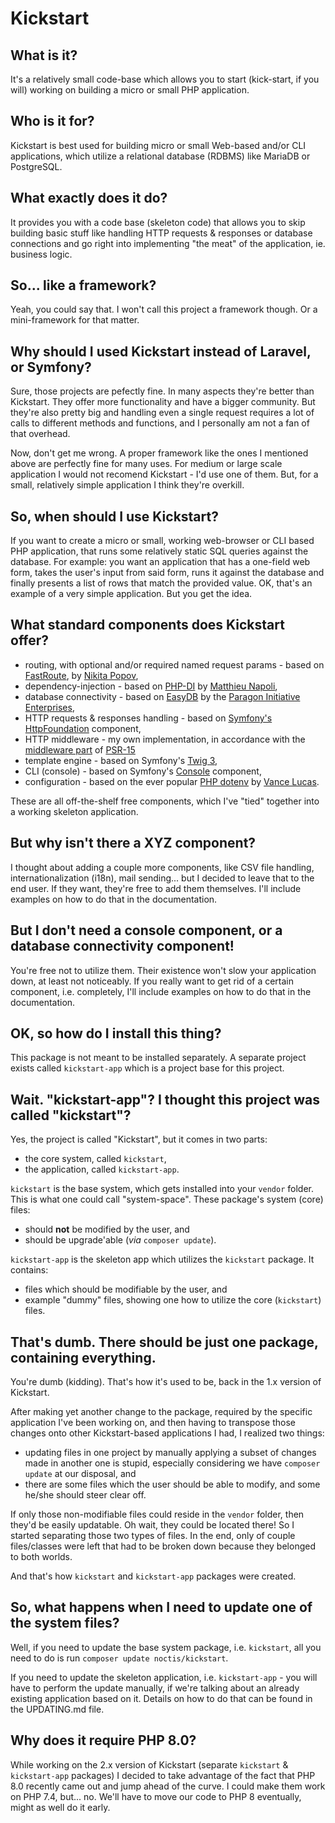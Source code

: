 # Kickstart

## What is it?

It's a relatively small code-base which allows you to start (kick-start, if you will) working on building a micro or 
small PHP application.

## Who is it for?

Kickstart is best used for building micro or small Web-based and/or CLI applications, which utilize a relational 
database (RDBMS) like MariaDB or PostgreSQL.

## What exactly does it do?

It provides you with a code base (skeleton code) that allows you to skip building basic stuff like handling HTTP 
requests & responses or database connections and go right into implementing "the meat" of the application, ie. business 
logic.

## So... like a framework?

Yeah, you could say that. I won't call this project a framework though. Or a mini-framework for that matter.

## Why should I used Kickstart instead of Laravel, or Symfony?

Sure, those projects are pefectly fine. In many aspects they're better than Kickstart. They offer more functionality and 
have a bigger community. But they're also pretty big and handling even a single request requires a lot of calls to
different methods and functions, and I personally am not a fan of that overhead.  

Now, don't get me wrong. A proper framework like the ones I mentioned above are perfectly fine for many uses. For 
medium or large scale application I would not recomend Kickstart - I'd use one of them. But, for a small, relatively 
simple  application I think they're overkill.

## So, when should I use Kickstart?

If you want to create a micro or small, working web-browser or CLI based PHP application, that runs some relatively 
static SQL queries against the database. For example: you want an application that has a one-field web form, takes the 
user's input from said form, runs it against the database and finally presents a list of rows that match the provided 
value. OK, that's an example of a very simple application. But you get the idea.

## What standard components does Kickstart offer?

* routing, with optional and/or required named request params - based on 
  [FastRoute](https://github.com/nikic/FastRoute), 
  by [Nikita Popov](https://github.com/nikic),
* dependency-injection - based on 
  [PHP-DI](https://php-di.org/) 
  by [Matthieu Napoli](https://github.com/mnapoli),
* database connectivity - based on 
  [EasyDB](https://github.com/paragonie/easydb) 
  by the [Paragon Initiative Enterprises](https://paragonie.com/),
* HTTP requests & responses handling - based on 
  [Symfony's](https://symfony.com/) 
  [HttpFoundation](https://symfony.com/doc/5.2/components/http_foundation.html) 
  component,
* HTTP middleware - my own implementation, in accordance with the 
  [middleware part](https://www.php-fig.org/psr/psr-15/#12-middleware) of 
  [PSR-15](https://www.php-fig.org/psr/psr-15/)
* template engine - based on Symfony's [Twig 3](https://twig.symfony.com/doc/3.x/),
* CLI (console) - based on Symfony's 
  [Console](https://symfony.com/doc/5.2/components/console.html) component,
* configuration - based on the ever popular 
  [PHP dotenv](https://github.com/vlucas/phpdotenv) 
  by [Vance Lucas](https://github.com/vlucas).

These are all off-the-shelf free components, which I've "tied" together into a working skeleton application.

## But why isn't there a XYZ component?

I thought about adding a couple more components, like CSV file handling, internationalization (i18n), mail sending... 
but I decided to leave that to the end user. If they want, they're free to add them themselves. I'll include examples on
how to do that in the documentation.

## But I don't need a console component, or a database connectivity component!

You're free not to utilize them. Their existence won't slow your application down, at least not noticeably. If you 
really want to get rid of a certain component, i.e. completely, I'll include examples on how to do that in the 
documentation.

## OK, so how do I install this thing?

This package is not meant to be installed separately. A separate project exists called `kickstart-app` which is a
project base for this project.

## Wait. "kickstart-app"? I thought this project was called "kickstart"?

Yes, the project is called "Kickstart", but it comes in two parts:

* the core system, called `kickstart`,
* the application, called `kickstart-app`.

`kickstart` is the base system, which gets installed into your `vendor` folder. This is what one could call 
"system-space". These package's system (core) files:

* should **not** be modified by the user, and
* should be upgrade'able (_via_ `composer update`).

`kickstart-app` is the skeleton app which utilizes the `kickstart` package. It contains:

* files which should be modifiable by the user, and
* example "dummy" files, showing one how to utilize the core (`kickstart`) files.

## That's dumb. There should be just one package, containing everything.

You're dumb (kidding). That's how it's used to be, back in the 1.x version of Kickstart.

After making yet another change to the package, required by the specific application I've been working on, and then 
having to transpose those changes onto other Kickstart-based applications I had, I realized two things:

* updating files in one project by manually applying a subset of changes made in another one is stupid, especially 
  considering we have `composer update` at our disposal, and
* there are some files which the user should be able to modify, and some he/she should steer clear off.
  
If only those non-modifiable files could reside in the `vendor` folder, then they'd be easily updatable. Oh wait, they 
could be located there! So I started separating those two types of files. In the end, only of couple files/classes were 
left that had to be broken down because they belonged to both worlds. 

And that's how `kickstart` and `kickstart-app` packages were created.

## So, what happens when I need to update one of the system files?

Well, if you need to update the base system package, i.e. `kickstart`, all you need to do is run 
`composer update noctis/kickstart`.

If you need to update the skeleton application, i.e. `kickstart-app` - you will have to perform the update manually, 
if we're talking about an already existing application based on it. Details on how to do that can be found in the 
UPDATING.md file.

## Why does it require PHP 8.0?

While working on the 2.x version of Kickstart (separate `kickstart` & `kickstart-app` packages) I decided to take 
advantage of the fact that PHP 8.0 recently came out and jump ahead of the curve. I could make them work on PHP 7.4,
but... no. We'll have to move our code to PHP 8 eventually, might as well do it early.
